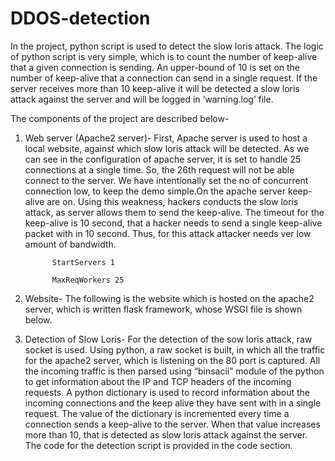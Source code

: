 # DDOS-detection

In the project, python script is used to detect the slow loris attack. The logic of python script is very simple,
which is to count the number of keep-alive that a given connection is sending. An upper-bound of 10 is set on the
number of keep-alive that a connection can send in a single request. If the server receives more than 10 keep-alive
it will be detected a slow loris attack against the server and will be logged in ‘warning.log’ file.

The components of the project are described below-

1.	Web server (Apache2 server)- First, Apache server is used to host a local website, against which slow loris attack will be detected.
As we can see in the configuration of apache server, it is set to handle 25 connections at a single time. So, the 26th 
request will not be able connect to the server. We have intentionally set the no of concurrent connection low, to
keep the demo simple.On the apache server keep-alive are on. Using this weakness, hackers conducts the slow loris attack, 
as server allows them to send the keep-alive. The timeout for the keep-alive is 10 second, that a hacker needs to send a
single keep-alive packet with in 10 second. Thus, for this attack attacker needs ver low amount of bandwidth.

              StartServers 1
  
              MaxReqWorkers 25


2.	Website- The following is the website which is hosted on the apache2 server, which is written flask framework, whose
WSGI file is shown below.                           
                          
3.	Detection of Slow Loris-
For the detection of the sow loris attack, raw socket is used. Using python, a raw socket is built, in which all the traffic
for the apache2 server, which is listening on the 80 port is captured. All the incoming traffic is then parsed using “binsacii”
module of the python to get information about the IP and TCP headers of the incoming requests. A python dictionary is used to 
record information about the incoming connections and the keep alive they have sent with in a single request. The value of the
dictionary is incremented every time a connection sends a keep-alive to the server. When that value increases more than 10, that
is detected as slow loris attack against the server. The code for the detection script is provided in the code section.

                         
                  
